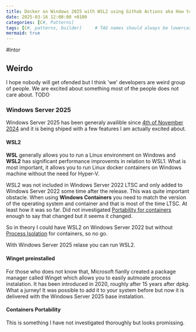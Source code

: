```yaml
---
title: Docker on Windows 2025 with WSL2 using Github Actions aka How to eat an apple and have an apple.
date: 2025-03-16 12:00:00 +0100
categories: [C#, Patterns]
tags: [C#, patterns, builder]     # TAG names should always be lowercase
mermaid: true
---
```


#Intor

## Weirdo
I hope nobody will get ofended but I think 'we' developers are weird group of people. We are excited about something most of the people does not care about. TODO


### Windows Server 2025
Windows Server 2025 has been generaly availible since [4th of November 2024](https://www.microsoft.com/en-us/windows-server/blog/2024/11/04/windows-server-2025-now-generally-available-with-advanced-security-improved-performance-and-cloud-agility/) and it is being shiped with a few features I am actually excited about.

#### WSL2
**WSL** generally allows you to run a Linux environment on Windows and **WSL2** has significant performance improvemts in relation to WSL1. What is most important, it allows you to run Linux docker containers on Windows machine without the need for Hyper-V.

WSL2 was not included in Windows Server 2022 LTSC and only added to Windows Server 2022 some time after the release. This was quite important obstacle. When  using **Windows Containers** you need to match the version of the operating system and container and that is most of the time LTSC. At least how it was so far. Did not investigated [Portability for containers](https://learn.microsoft.com/en-us/virtualization/windowscontainers/deploy-containers/portability) enough to say that changed but it seems it changed.

So in theory I could have WSL2 on Windows Server 2022 but without [Process Isolation](https://learn.microsoft.com/en-us/virtualization/windowscontainers/manage-containers/hyperv-container) for containers, so no go. 

With Windows Server 2025 relase you can run WSL2. 

#### Winget preinstalled
For those who does not know that, Microsoft fianlly created a package manager called Winget which allows you to easily autmoate process instalation. It has been introduced in 2020, roughly after 15 years after dpkg. What a jurney! It was possible to add it to your system before but now it is delivered with the Windows Server 2025 base instalation. 

#### Containers Portability
This is something I have not investigated thoroughly but looks promissing. 
